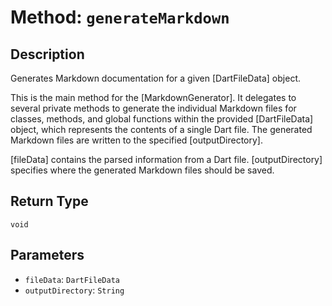 # Method: `generateMarkdown`

## Description

Generates Markdown documentation for a given [DartFileData] object.

 This is the main method for the [MarkdownGenerator]. It delegates to several private methods to generate
 the individual Markdown files for classes, methods, and global functions within the provided [DartFileData]
 object, which represents the contents of a single Dart file. The generated Markdown files are written to the
 specified [outputDirectory].

 [fileData] contains the parsed information from a Dart file.
 [outputDirectory] specifies where the generated Markdown files should be saved.

## Return Type
`void`

## Parameters

- `fileData`: `DartFileData`
- `outputDirectory`: `String`
